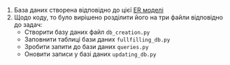 1. База даних створена відповідно до цієї [ER моделі](https://drawsql.app/teams/taras-shevchenko-national-university-of-kyiv-2/diagrams/database-model-for-summerizer-bot?authuser=0)
2. Щодо коду, то було вирішено розділити його на три файли відповідно до задач:
    - Створити базу даних файл <code>db_creation.py</code>
    - Заповнити таблиці бази даних <code>fullfilling_db.py</code>
    - Зробити запити до бази даних <code>queries.py</code>
    - Оновити записи у базі даних <code>updating_db.py</code>
